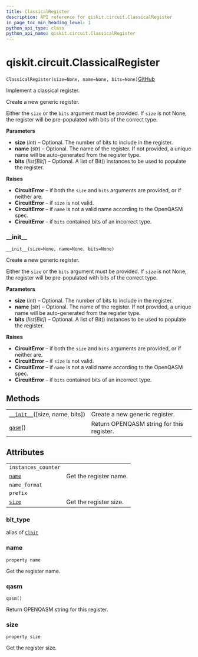 ```yaml
---
title: ClassicalRegister
description: API reference for qiskit.circuit.ClassicalRegister
in_page_toc_min_heading_level: 1
python_api_type: class
python_api_name: qiskit.circuit.ClassicalRegister
---
```


# qiskit.circuit.ClassicalRegister

<span id="qiskit.circuit.ClassicalRegister" />

`ClassicalRegister(size=None, name=None, bits=None)`[GitHub](https://github.com/qiskit/qiskit/tree/stable/0.18/qiskit/circuit/classicalregister.py "view source code")

Implement a classical register.

Create a new generic register.

Either the `size` or the `bits` argument must be provided. If `size` is not None, the register will be pre-populated with bits of the correct type.

**Parameters**

*   **size** (*int*) – Optional. The number of bits to include in the register.
*   **name** (*str*) – Optional. The name of the register. If not provided, a unique name will be auto-generated from the register type.
*   **bits** (*list\[Bit]*) – Optional. A list of Bit() instances to be used to populate the register.

**Raises**

*   **CircuitError** – if both the `size` and `bits` arguments are provided, or if neither are.
*   **CircuitError** – if `size` is not valid.
*   **CircuitError** – if `name` is not a valid name according to the OpenQASM spec.
*   **CircuitError** – if `bits` contained bits of an incorrect type.

### \_\_init\_\_

<span id="qiskit.circuit.ClassicalRegister.__init__" />

`__init__(size=None, name=None, bits=None)`

Create a new generic register.

Either the `size` or the `bits` argument must be provided. If `size` is not None, the register will be pre-populated with bits of the correct type.

**Parameters**

*   **size** (*int*) – Optional. The number of bits to include in the register.
*   **name** (*str*) – Optional. The name of the register. If not provided, a unique name will be auto-generated from the register type.
*   **bits** (*list\[Bit]*) – Optional. A list of Bit() instances to be used to populate the register.

**Raises**

*   **CircuitError** – if both the `size` and `bits` arguments are provided, or if neither are.
*   **CircuitError** – if `size` is not valid.
*   **CircuitError** – if `name` is not a valid name according to the OpenQASM spec.
*   **CircuitError** – if `bits` contained bits of an incorrect type.

## Methods

|                                                                                                                           |                                           |
| ------------------------------------------------------------------------------------------------------------------------- | ----------------------------------------- |
| [`__init__`](#qiskit.circuit.ClassicalRegister.__init__ "qiskit.circuit.ClassicalRegister.__init__")(\[size, name, bits]) | Create a new generic register.            |
| [`qasm`](#qiskit.circuit.ClassicalRegister.qasm "qiskit.circuit.ClassicalRegister.qasm")()                                | Return OPENQASM string for this register. |

## Attributes

|                                                                                          |                        |
| ---------------------------------------------------------------------------------------- | ---------------------- |
| `instances_counter`                                                                      |                        |
| [`name`](#qiskit.circuit.ClassicalRegister.name "qiskit.circuit.ClassicalRegister.name") | Get the register name. |
| `name_format`                                                                            |                        |
| `prefix`                                                                                 |                        |
| [`size`](#qiskit.circuit.ClassicalRegister.size "qiskit.circuit.ClassicalRegister.size") | Get the register size. |

<span id="qiskit.circuit.ClassicalRegister.bit_type" />

### bit\_type

alias of [`Clbit`](qiskit.circuit.Clbit "qiskit.circuit.Clbit")

### name

<span id="qiskit.circuit.ClassicalRegister.name" />

`property name`

Get the register name.

### qasm

<span id="qiskit.circuit.ClassicalRegister.qasm" />

`qasm()`

Return OPENQASM string for this register.

### size

<span id="qiskit.circuit.ClassicalRegister.size" />

`property size`

Get the register size.


